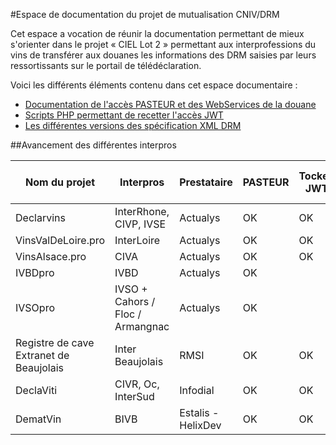 #Espace de documentation du projet de mutualisation CNIV/DRM

Cet espace a vocation de réunir la documentation permettant de mieux s'orienter dans le projet « CIEL Lot 2 » permettant aux interprofessions du vins de transférer aux douanes les informations des DRM saisies par leurs ressortissants sur le portail de télédéclaration.

Voici les différents éléments contenu dans cet espace documentaire :
 - [Documentation de l'accès PASTEUR et des WebServices de la douane](webservice-douanes/)
 - [Scripts PHP permettant de recetter l'accès JWT](oauth/)
 - [Les différentes versions des spécification XML DRM](webservice-douanes/DRMXML)

##Avancement des différentes interpros

| Nom du projet | Interpros       | Prestataire |  PASTEUR | Tocken JWT  | XML DRM recetté | SEED | XML en Prod | Retour XML | URL du projet | 
|---------------|-----------------|-------------|----------|-------------|-----------------|------|-------------|------------|---------------|
| Declarvins    | InterRhone, CIVP, IVSE | Actualys | OK   | OK          | OK              | OK   |             |            | [declarvins.net](http://declarvins.net/) |
| VinsValDeLoire.pro | InterLoire         | Actualys | OK  | OK          | OK              | OK   |             |            | [vinsvaldeloire.pro](http://vinsvaldeloire.pro) |
| VinsAlsace.pro| CIVA                   | Actualys | OK   | OK          | OK              | OK   |             |            | [vinsalsace.pro](http://vinsalsace.pro)  |
| IVBDpro       | IVBD                   | Actualys | OK   |             |                 | OK   |             |            | [ivbdpro.fr](http://ivbdpro.fr) |
| IVSOpro       | IVSO + Cahors / Floc / Armangnac| Actualys |OK|        |                 | OK   |             |            | [ivsopro.com](http://ivsopro.com) |
| Registre de cave Extranet de Beaujolais | Inter Beaujolais | RMSI| OK |OK|Acces fonctionnel| OK |             |            | [ivsopro.com](http://ivsopro.com)  |
| DeclaViti     | CIVR, Oc, InterSud     | Infodial | OK    |   OK       |       OK       |  OK   |             |            | [declaviti.fr](https://declaviti.fr/)|
| DematVin      | BIVB             | Estalis - HelixDev|OK | OK          |                 |      |             |            | 
